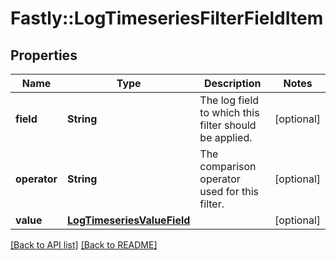 # Fastly::LogTimeseriesFilterFieldItem

## Properties

| Name | Type | Description | Notes |
| ---- | ---- | ----------- | ----- |
| **field** | **String** | The log field to which this filter should be applied. | [optional] |
| **operator** | **String** | The comparison operator used for this filter. | [optional] |
| **value** | [**LogTimeseriesValueField**](LogTimeseriesValueField.md) |  | [optional] |

[[Back to API list]](../../README.md#endpoints) [[Back to README]](../../README.md)

